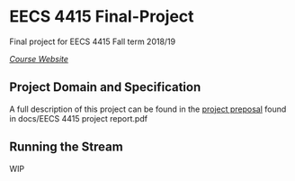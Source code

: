 # EECS 4415 Final-Project
Final project for EECS 4415 Fall term 2018/19

[_Course Website_](https://www.eecs.yorku.ca/~papaggel/courses/eecs4415) 

## Project Domain and Specification
A full description of this project can be found in the [project preposal](https://github.com/AndresR15/EECS-4415-Final-Project/blob/master/docs/EECS%204415%20project%20report.pdf) found in docs/EECS 4415 project report.pdf

## Running the Stream 

WIP

